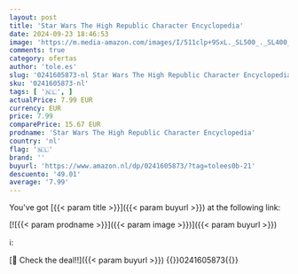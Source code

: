 ```yaml
---
layout: post
title: 'Star Wars The High Republic Character Encyclopedia'
date: 2024-09-23 18:46:53
image: 'https://m.media-amazon.com/images/I/511clp+9SxL._SL500_._SL400_.jpg'
comments: true
category: ofertas
author: 'tole.es'
slug: '0241605873-nl Star Wars The High Republic Character Encyclopedia'
sku: '0241605873-nl'
tags: [ '🇳🇱', ]
actualPrice: 7.99 EUR
currency: EUR
price: 7.99
comparePrice: 15.67 EUR
prodname: 'Star Wars The High Republic Character Encyclopedia'
country: 'nl'
flag: '🇳🇱'
brand: ''
buyurl: 'https://www.amazon.nl/dp/0241605873/?tag=tolees0b-21'
descuento: '49.01'
average: '7.99'
---
```


You've got [{{< param title >}}]({{< param buyurl >}}) at the following link:

[![{{< param prodname >}}]({{< param image >}})]({{< param buyurl >}})

ℹ️:


[🛒 Check the deal!!]({{< param buyurl >}})
{{<world>}}0241605873{{</world>}}
